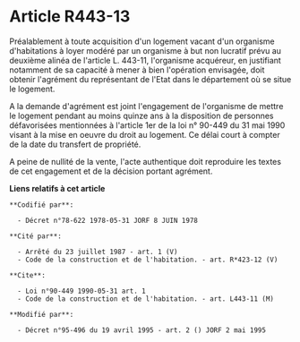# Article R443-13

Préalablement à toute acquisition d'un logement vacant d'un organisme d'habitations à loyer modéré par un organisme à but non
lucratif prévu au deuxième alinéa de l'article L. 443-11, l'organisme acquéreur, en justifiant notamment de sa capacité à
mener à bien l'opération envisagée, doit obtenir l'agrément du représentant de l'Etat dans le département où se situe le
logement.

A la demande d'agrément est joint l'engagement de l'organisme de mettre le logement pendant au moins quinze ans à la
disposition de personnes défavorisées mentionnées à l'article 1er de la loi n° 90-449 du 31 mai 1990 visant à la mise en
oeuvre du droit au logement. Ce délai court à compter de la date du transfert de propriété.

A peine de nullité de la vente, l'acte authentique doit reproduire les textes de cet engagement et de la décision portant
agrément.

**Liens relatifs à cet article**

	**Codifié par**:

	  - Décret n°78-622 1978-05-31 JORF 8 JUIN 1978

	**Cité par**:

	  - Arrêté du 23 juillet 1987 - art. 1 (V)
	  - Code de la construction et de l'habitation. - art. R*423-12 (V)

	**Cite**:

	  - Loi n°90-449 1990-05-31 art. 1
	  - Code de la construction et de l'habitation. - art. L443-11 (M)

	**Modifié par**:

	  - Décret n°95-496 du 19 avril 1995 - art. 2 () JORF 2 mai 1995
